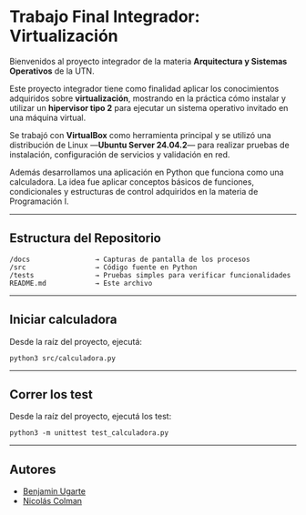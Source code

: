 # Trabajo Final Integrador: Virtualización

Bienvenidos al proyecto integrador de la materia **Arquitectura y Sistemas Operativos** de la UTN.  

Este proyecto integrador tiene como finalidad aplicar los conocimientos adquiridos sobre **virtualización**, mostrando en la práctica cómo instalar y utilizar un **hipervisor tipo 2** para ejecutar un sistema operativo invitado en una máquina virtual.

Se trabajó con **VirtualBox** como herramienta principal y se utilizó una distribución de Linux —**Ubuntu Server 24.04.2**— para realizar pruebas de instalación, configuración de servicios y validación en red.

Además desarrollamos una aplicación en Python que funciona como una calculadora. La idea fue aplicar conceptos básicos de funciones, condicionales y estructuras de control adquiridos en la materia de Programación I.

---

## Estructura del Repositorio

```
/docs                → Capturas de pantalla de los procesos
/src                 → Código fuente en Python  
/tests               → Pruebas simples para verificar funcionalidades  
README.md            → Este archivo
```

---

## Iniciar calculadora

Desde la raíz del proyecto, ejecutá:

```
python3 src/calculadora.py

```

---

## Correr los test

Desde la raíz del proyecto, ejecutá los test:

```
python3 -m unittest test_calculadora.py

```
---

## Autores

- [Benjamin Ugarte](https://github.com/benja-UG)
- [Nicolás Colman](https://github.com/ncolman94)
